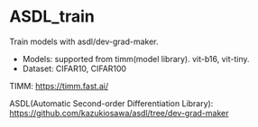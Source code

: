 # ASDL_train
Train models with asdl/dev-grad-maker.

- Models: supported from timm(model library). vit-b16, vit-tiny.
- Dataset: CIFAR10, CIFAR100

TIMM:
https://timm.fast.ai/

ASDL(Automatic Second-order Differentiation Library):
https://github.com/kazukiosawa/asdl/tree/dev-grad-maker
